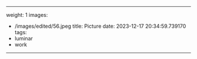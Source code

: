 
---
weight: 1
images:
- /images/edited/56.jpeg
title: Picture
date: 2023-12-17 20:34:59.739170
tags:
- luminar
- work
---